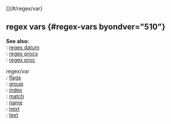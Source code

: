 []{#/regex/var}    
## regex vars {#regex-vars byondver="510"}    
**See also:**    
:   [regex datum](/ref/regex.md)    
:   [regex procs](/ref/regex/proc.md)    
:   [regex proc](/ref/proc/regex.md)    
<!-- -->    
regex/var    
:   [flags](/ref/regex/var/flags.md)    
:   [group](/ref/regex/var/group.md)    
:   [index](/ref/regex/var/index.md)    
:   [match](/ref/regex/var/match.md)    
:   [name](/ref/regex/var/name.md)    
:   [next](/ref/regex/var/next.md)    
:   [text](/ref/regex/var/text.md)  